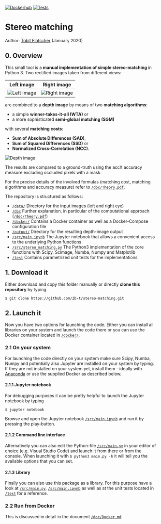[![Dockerhub](https://github.com/2b-t/stereo-matching/actions/workflows/update-dockerhub.yml/badge.svg)](https://github.com/2b-t/stereo-matching/actions/workflows/update-dockerhub.yml) [![Tests](https://github.com/2b-t/stereo-matching/actions/workflows/run-tests.yml/badge.svg)](https://github.com/2b-t/stereo-matching/actions/workflows/run-tests.yml)

# Stereo matching

Author: [Tobit Flatscher](https://github.com/2b-t) (January 2020)

## 0. Overview
This small tool is a **manual implementation of simple stereo-matching** in Python 3. Two rectified images taken from different views:

Left image             |  Right image
:-------------------------:|:-------------------------:
![Left image](/data/Adirondack_left.png) | ![Right image](/data/Adirondack_right.png)

are combined to a **depth image** by means of two **matching algorithms**:

- a simple **winner-takes-it-all (WTA)** or 
- a more sophisticated **semi-global matching (SGM)**

with several **matching costs**:

- **Sum of Absolute Differences (SAD)**,
- **Sum of Squared Differences (SSD)** or
- **Normalized Cross-Correlation (NCC)**.

![Depth image](/output/Adirondack_NCC_SGM_D70_R3_accX0,92.jpg)

The results are compared to a ground-truth using the accX accuracy measure excluding occluded pixels with a mask.

For the precise details of the involved formulas (matching cost, matching algorithms and accuracy measure) refer to [`/doc/Theory.pdf`](./doc/Theory.pdf).

The repository is structured as follows:

- [`/data/`](./data/) Directory for the input images (left and right eye)
- [`/doc`](./doc) Further explanation, in particular of the computational approach ([`/doc/Theory.pdf`](./doc/Theory.pdf))
- [`/docker/`](./docker/) Contains a Docker container as well as a Docker-Compose configuration file
- [`/output/`](./output/) Directory for the resulting depth-image output
- [`/src/main.ipynb`](./src/main.ipynb) The Jupyter notebook that allows a convenient access to the underlying Python functions
- [`/src/stereo_matching.py`](./src/stereo_matching.py) The Python3 implementation of the core functions with Scipy, Scimage, Numba, Numpy and Matplotlib
- [`/test`](./src/stereo_matching.py) Contains parametrized unit tests for the implementations

## 1. Download it
Either download and copy this folder manually or directly **clone this repository** by typing
```
$ git clone https://github.com/2b-t/stereo-matching.git
```
## 2. Launch it

Now you have two options for launching the code. Either you can install all libraries on your system and launch the code there or you can use the Docker container located in [`/docker/`](./docker/).

### 2.1 On your system

For launching the code directly on your system make sure Scipy, Numba, Numpy and potentially also Jupyter are installed on your system by typing. If they are not installed on your system yet, install them - ideally with [Anaconda](https://www.anaconda.com/distribution/) or use the supplied Docker as described below.

#### 2.1.1 Jupyter notebook

For debugging purposes it can be pretty helpful to launch the Jupyter notebook by typing

```
$ jupyter notebook
```
Browse and open the Jupyter notebook [`/src/main.ipynb`](./src/main.ipynb) and run it by pressing the play-button.

#### 2.1.2 Command line interface

Alternatively you can also edit the Python-file [`/src/main.py`](./src/main.py) in your editor of choice (e.g. Visual Studio Code) and launch it from there or from the console. When launching it with `$ python3 main.py -h` it will tell you the available options that you can set.

#### 2.1.3 Library

Finally you can also use this package as a library. For this purpose have a look at [`/src/main.py`](./src/main.py), [`/src/main.ipynb`](./src/main.ipynb) as well as at the unit tests located in [`/test`](./test) for a reference.

### 2.2 Run from Docker

This is discussed in detail in the document [`/doc/Docker.md`](./doc/Docker.md).
